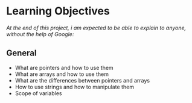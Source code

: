 # Learning Objectives
*At the end of this project, i am expected to be able to explain to anyone, without the help of Google:*

## General
- What are pointers and how to use them
- What are arrays and how to use them
- What are the differences between pointers and arrays
- How to use strings and how to manipulate them
- Scope of variables